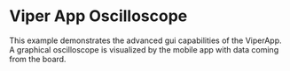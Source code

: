 Viper App Oscilloscope
======================

This example demonstrates the advanced gui capabilities of the ViperApp.
A graphical oscilloscope is visualized by the mobile app with data coming from the board.


